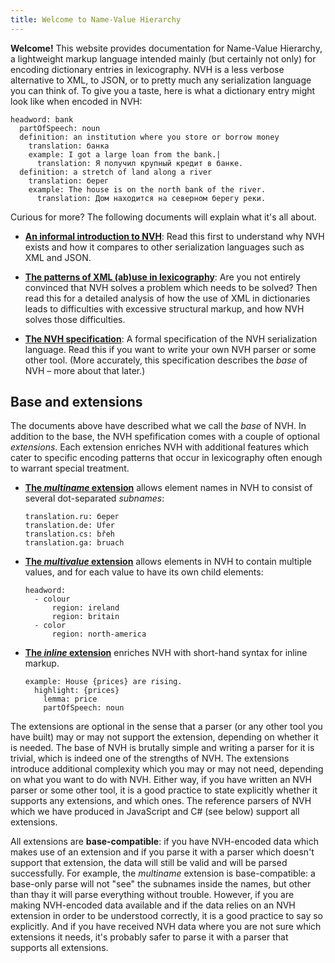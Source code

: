 ```yaml
---
title: Welcome to Name-Value Hierarchy
---
```


**Welcome!** This website provides documentation for Name-Value Hierarchy, a lightweight markup language intended mainly (but certainly not only) for encoding dictionary entries in lexicography. NVH is a less verbose alternative to XML, to JSON, or to pretty much any serialization language you can think of. To give you a taste, here is what a dictionary entry might look like when encoded in NVH:

```
headword: bank
  partOfSpeech: noun
  definition: an institution where you store or borrow money
    translation: банка
    example: I got a large loan from the bank.|
      translation: Я получил крупный кредит в банке.
  definition: a stretch of land along a river
    translation: берег
    example: The house is on the north bank of the river.
      translation: Дом находится на северном берегу реки.
```

Curious for more? The following documents will explain what it's all about.

- **[An informal introduction to NVH](intro.md)**: Read this first to understand why NVH exists and how it compares to other serialization languages such as XML and JSON.

- **[The patterns of XML (ab)use in lexicography](patterns.md)**: Are you not entirely convinced that NVH solves a problem which needs to be solved? Then read this for a detailed analysis of how the use of XML in dictionaries leads to difficulties with excessive structural markup, and how NVH solves those difficulties.

- **[The NVH specification](spec.md)**: A formal specification of the NVH serialization language. Read this if you want to write your own NVH parser or some other tool. (More accurately, this specification describes the *base* of NVH – more about that later.)

## Base and extensions

The documents above have described what we call the *base* of NVH. In addition to the base, the NVH spefification comes with a couple of optional *extensions*. Each extension enriches NVH with additional features which cater to specific encoding patterns that occur in lexicography often enough to warrant special treatment.

 - **[The *multiname* extension](multiname.md)** allows element names in NVH to consist of several dot-separated *subnames*:

    ```
    translation.ru: берег
    translation.de: Ufer
    translation.cs: břeh
    translation.ga: bruach
    ```

- **[The *multivalue* extension](multivalue.md)** allows elements in NVH to contain multiple values, and for each value to have its own child elements:

    ```
    headword:
      - colour
          region: ireland
          region: britain
      - color
          region: north-america
    ```

- **[The *inline* extension](inline.md)** enriches NVH with short-hand syntax for inline markup.

    ```
    example: House {prices} are rising.
      highlight: {prices}
        lemma: price
        partOfSpeech: noun
    ```

The extensions are optional in the sense that a parser (or any other tool you have built) may or may not support the extension, depending on whether it is needed. The base of NVH is brutally simple and writing a parser for it is trivial, which is indeed one of the strengths of NVH. The extensions introduce additional complexity which you may or may not need, depending on what you want to do with NVH. Either way, if you have written an NVH parser or some other tool, it is a good practice to state explicitly whether it supports any extensions, and which ones. The reference parsers of NVH which we have produced in JavaScript and C# (see below) support all extensions.

All extensions are **base-compatible**: if you have NVH-encoded data which makes use of an extension and if you parse it with a parser which doesn't support that extension, the data will still be valid and will be parsed successfully. For example, the *multiname* extension is base-compatible: a base-only parse will not "see" the subnames inside the names, but other than thay it will parse everything without trouble. However, if you are making NVH-encoded data available and if the data relies on an NVH extension in order to be understood correctly, it is a good practice to say so explicitly. And if you have received NVH data where you are not sure which extensions it needs, it's probably safer to parse it with a parser that supports all extensions.
